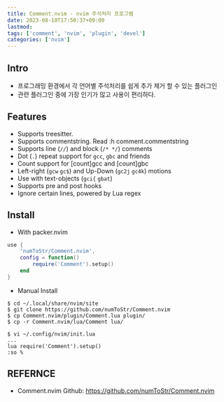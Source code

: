 ```yaml
---
title: Comment.nvim - nvim 주석처리 프로그램
date: 2023-08-10T17:50:37+09:00
lastmod:
tags: ['comment', 'nvim', 'plugin', 'devel']
categories: ['nvim']
---
```


## Intro
- 프로그래밍 환경에서 각 언어별 주석처리를 쉽게 추가 제거 할 수 있는 플러그인
- 관련 플러그인 중에 가장 인기가 많고 사용이 편리하다.

## Features
- Supports treesitter.
- Supports commentstring. Read :h comment.commentstring
- Supports line (`//`) and block (`/* */`) comments
- Dot (`.`) repeat support for `gcc`, `gbc` and friends
- Count support for [count]gcc and [count]gbc
- Left-right (`gcw` `gc$`) and Up-Down (`gc2j` `gc4k`) motions
- Use with text-objects (`gci{` `gbat`)
- Supports pre and post hooks
- Ignore certain lines, powered by Lua regex

## Install
- With packer.nvim
```lua
use {
    'numToStr/Comment.nvim',
    config = function()
        require('Comment').setup()
    end
}
```

- Manual Install
```console
$ cd ~/.local/share/nvim/site
$ git clone https://github.com/numToStr/Comment.nvim
$ cp Comment.nvim/plugin/Comment.lua plugin/
$ cp -r Comment.nvim/lua/Comment lua/

$ vi ~/.config/nvim/init.lua
...
lua require('Comment').setup()
:so %
```

## REFERNCE
* Comment.nvim Github: https://github.com/numToStr/Comment.nvim
